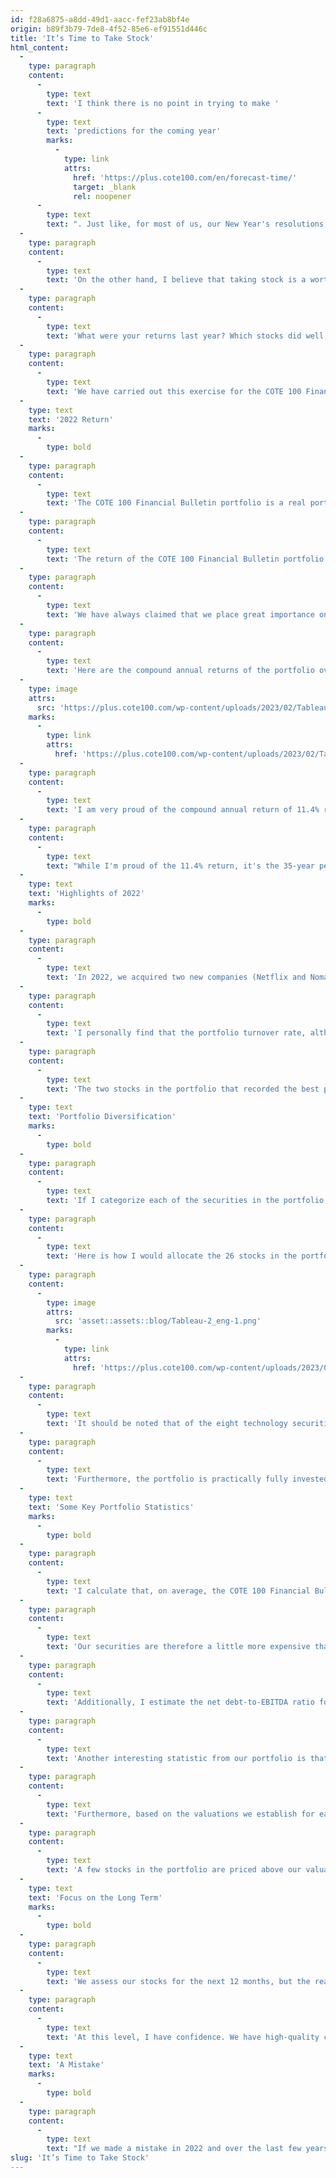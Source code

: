 ```yaml
---
id: f28a6875-a8dd-49d1-aacc-fef23ab8bf4e
origin: b89f3b79-7de8-4f52-85e6-ef91551d446c
title: 'It’s Time to Take Stock'
html_content:
  -
    type: paragraph
    content:
      -
        type: text
        text: 'I think there is no point in trying to make '
      -
        type: text
        text: 'predictions for the coming year'
        marks:
          -
            type: link
            attrs:
              href: 'https://plus.cote100.com/en/forecast-time/'
              target: _blank
              rel: noopener
      -
        type: text
        text: ". Just like, for most of us, our New Year's resolutions have probably already been forgotten."
  -
    type: paragraph
    content:
      -
        type: text
        text: 'On the other hand, I believe that taking stock is a worthwhile exercise for the investor. We should do it at least once a year and the beginning of the year is a good time to do it. The exercise allows you to see if you are on the way to achieving your long-term financial goals. It also allows us to pinpoint the good decisions we have made as well as the mistakes. The goal is not to question our investment philosophy, but to make some adjustments to it.'
  -
    type: paragraph
    content:
      -
        type: text
        text: 'What were your returns last year? Which stocks did well, and which did poorly? What were your good decisions? What were your worst mistakes? Are the original reasons for buying a stock still valid? Is your portfolio still well diversified? Can you identify some imbalances in this portfolio?'
  -
    type: paragraph
    content:
      -
        type: text
        text: 'We have carried out this exercise for the COTE 100 Financial Bulletin portfolio and will try to share the main points with you, in the hope that the exercise will be useful to you in the management of your own portfolio.'
  -
    type: text
    text: '2022 Return'
    marks:
      -
        type: bold
  -
    type: paragraph
    content:
      -
        type: text
        text: 'The COTE 100 Financial Bulletin portfolio is a real portfolio that has existed since 1988, when the COTE 100 Financial Bulletin was launched. During the first years, it was mainly made up of Quebec small cap securities. Subsequently, we started to include more Canadian securities and towards the end of the 1990s, we began to diversify it more with American securities. Over the years, it has migrated to larger cap stocks, the “blue chips”, but it still has its fair share of mid cap stocks. This portfolio is similar in several ways to our portfolios under management.'
  -
    type: paragraph
    content:
      -
        type: text
        text: 'The return of the COTE 100 Financial Bulletin portfolio was -4.1% in 2022. We are very pleased with its performance in a difficult market environment – the S&P 500 suffered a loss of 18.1% in 2022 (including dividends) and 12.2% in Canadian dollars (including dividends). For its part, the S&P/TSX fell by 5.8% (with dividends).'
  -
    type: paragraph
    content:
      -
        type: text
        text: 'We have always claimed that we place great importance on the preservation of the capital of our portfolios. I consider that the portfolio of the Financial Bulletin is rather conservative and has a “defensive” character. Its performance in 2022 confirms this assertion.'
  -
    type: paragraph
    content:
      -
        type: text
        text: 'Here are the compound annual returns of the portfolio over multiple periods:'
  -
    type: image
    attrs:
      src: 'https://plus.cote100.com/wp-content/uploads/2023/02/Tableau1_eng-1.png'
    marks:
      -
        type: link
        attrs:
          href: 'https://plus.cote100.com/wp-content/uploads/2023/02/Tableau1_eng-1.png'
  -
    type: paragraph
    content:
      -
        type: text
        text: 'I am very proud of the compound annual return of 11.4% recorded since 1988. For those who are familiar with the Rule of 72, such a return allows you to approximately double your capital every six years. An initial investment of $100,000 in the COTE 100 Financial Bulletin portfolio is therefore worth $4.42 million today.'
  -
    type: paragraph
    content:
      -
        type: text
        text: "While I'm proud of the 11.4% return, it's the 35-year period that's truly extraordinary."
  -
    type: text
    text: 'Highlights of 2022'
    marks:
      -
        type: bold
  -
    type: paragraph
    content:
      -
        type: text
        text: 'In 2022, we acquired two new companies (Netflix and Nomad Foods) and sold two existing ones (Metro and SEI). The turnover rate thus stood at 20%, which is a little higher than our usual rate (in 2021, the turnover rate was 16.7%).'
  -
    type: paragraph
    content:
      -
        type: text
        text: 'I personally find that the portfolio turnover rate, although low compared to most investors, could be lower in the coming years. A rate of 10% to 15% seems to me to be a valid objective, which means that we would keep our securities for seven to 10 years on average.'
  -
    type: paragraph
    content:
      -
        type: text
        text: 'The two stocks in the portfolio that recorded the best performances in 2022 were AmerisourceBergen (+24.7%) and Couche-Tard (+12.3%), two stocks that I consider to be very “defensive”. On the other hand, the two stocks having suffered the largest declines are CarMax (-53.2%) and Cognizant Technology Solutions (-35.5%), two that I characterize as “growth”.'
  -
    type: text
    text: 'Portfolio Diversification'
    marks:
      -
        type: bold
  -
    type: paragraph
    content:
      -
        type: text
        text: 'If I categorize each of the securities in the portfolio, I arrive at 14 “growth” securities and 12 “defensive” securities, which I consider to be well balanced. It is this balance that has enabled us to achieve an excellent relative performance in 2022.'
  -
    type: paragraph
    content:
      -
        type: text
        text: 'Here is how I would allocate the 26 stocks in the portfolio to the various industry sectors:'
  -
    type: paragraph
    content:
      -
        type: image
        attrs:
          src: 'asset::assets::blog/Tableau-2_eng-1.png'
        marks:
          -
            type: link
            attrs:
              href: 'https://plus.cote100.com/wp-content/uploads/2023/02/Tableau-2_eng-1.png'
  -
    type: paragraph
    content:
      -
        type: text
        text: 'It should be noted that of the eight technology securities, three offer technology services (such as CGI), which we believe limits the risks inherent in the technology sector.'
  -
    type: paragraph
    content:
      -
        type: text
        text: 'Furthermore, the portfolio is practically fully invested, with 0.2% cash. Obviously, if we wanted to buy a new security, we would either have to sell an existing one or reduce some large positions.'
  -
    type: text
    text: 'Some Key Portfolio Statistics'
    marks:
      -
        type: bold
  -
    type: paragraph
    content:
      -
        type: text
        text: 'I calculate that, on average, the COTE 100 Financial Bulletin portfolio trades at 17.0 expected earnings in 2023. This compares to almost 16.6 for the S&P 500.'
  -
    type: paragraph
    content:
      -
        type: text
        text: 'Our securities are therefore a little more expensive than the average, but I believe that is justified. Indeed, our companies earn an average return on capital (ROIC), a measure of their profitability, of 18.1% compared to 8.3% for our estimate of the average S&P 500 company. Such a return is rather outstanding and bears witness to the quality of our portfolio companies.'
  -
    type: paragraph
    content:
      -
        type: text
        text: 'Additionally, I estimate the net debt-to-EBITDA ratio for our companies to be 0.6 compared to our estimate of 1.3 for S&P 500 companies. As I wrote recently, with the sharp rise in interest rates in 2022, conditions have changed drastically in terms of access to capital for companies. In my opinion, those who are in excellent financial health will be greatly advantaged in such an environment. On the whole, our companies will weather a possible recession without too much difficulty, and several of them should be able to take advantage of the difficulties of their competitors.'
  -
    type: paragraph
    content:
      -
        type: text
        text: 'Another interesting statistic from our portfolio is that, on average, their executives own 10.2% of their company’s stock, which I think aligns their interests with ours.'
  -
    type: paragraph
    content:
      -
        type: text
        text: 'Furthermore, based on the valuations we establish for each security in the portfolio, we foresee a potential return of 10.3% for the portfolio over the next 12 months. In our valuations, we factor in a likely economic slowdown (and slower earnings growth for our companies) as well as rising interest rates in our valuation multiples.'
  -
    type: paragraph
    content:
      -
        type: text
        text: 'A few stocks in the portfolio are priced above our valuations (such as Starbucks and Netflix), but we are prepared to be patient with stocks of companies we consider to be high quality and that have upside long-term potential.'
  -
    type: text
    text: 'Focus on the Long Term'
    marks:
      -
        type: bold
  -
    type: paragraph
    content:
      -
        type: text
        text: 'We assess our stocks for the next 12 months, but the really relevant question is: what will be the profits of our companies in five or 10 years?'
  -
    type: paragraph
    content:
      -
        type: text
        text: 'At this level, I have confidence. We have high-quality companies that mostly enjoy significant competitive advantages and their business models are protected by high barriers to entry. I am convinced that most of them will not only be bigger in terms of revenue, but more profitable in five or 10 years.'
  -
    type: text
    text: 'A Mistake'
    marks:
      -
        type: bold
  -
    type: paragraph
    content:
      -
        type: text
        text: "If we made a mistake in 2022 and over the last few years, it was to underestimate the effect of the pandemic on the results of certain companies during the pandemic and in the quarters that followed. Curiously, some companies took advantage of the pandemic, including several technology companies. Among our holdings, CarMax, Enghouse Systems and Netflix are three companies whose profits were somewhat inflated by the pandemic. I believe we misjudged this impact on results and the backlash that would be experienced once confinement conditions returned to normal. In hindsight (and it's always easier after the fact!), we underestimated the impact of the pandemic on the profits of these companies and perhaps should have taken some partial profits on these stocks when everything was going well. Nevertheless, these are securities that we intend to hold for the long term."
slug: 'It’s Time to Take Stock'
---
```

